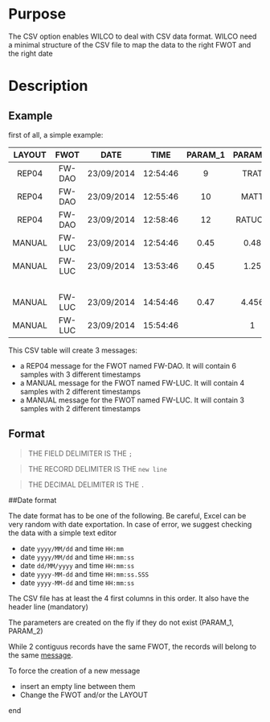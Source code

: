 # Purpose

The CSV option enables WILCO to deal with CSV data format. WILCO need a minimal structure of the CSV file to map the data to the right FWOT and the right date

# Description
## Example
first of all, a simple example:

| LAYOUT  | FWOT   | DATE       | TIME     | PARAM_1 | PARAM_2 | ... |
|:------:|:------:|:----------:|:--------:|:-------:|:-------:|:---:|
|  REP04 | FW-DAO | 23/09/2014 | 12:54:46 | 9       | TRAT    | ... |
|  REP04 | FW-DAO | 23/09/2014 | 12:55:46 | 10      | MATT    | ... |
|  REP04 | FW-DAO | 23/09/2014 | 12:58:46 | 12      | RATUCH  | ... |
| MANUAL | FW-LUC | 23/09/2014 | 12:54:46 | 0.45    | 0.48    | ... |
| MANUAL | FW-LUC | 23/09/2014 | 13:53:46 | 0.45    | 1.25    | ... |
|        |        |            |          |         |         | ... |
| MANUAL | FW-LUC | 23/09/2014 | 14:54:46 | 0.47    | 4.456   | ... |
| MANUAL | FW-LUC | 23/09/2014 | 15:54:46 |         | 1       | ... |

This CSV table will create 3 messages:
* a REP04 message for the FWOT named FW-DAO. It will contain 6 samples with 3 different timestamps
* a MANUAL message for the FWOT named FW-LUC. It will contain 4 samples with 2 different timestamps
* a MANUAL message for the FWOT named FW-LUC. It will contain 3 samples with 2 different timestamps

## Format

> THE FIELD DELIMITER IS THE `;`

> THE RECORD DELIMITER IS THE `new line`

> THE DECIMAL DELIMITER IS THE `.`

##Date format

The date format has to be one of the following. Be careful, Excel can be very random with date exportation. In case of error, we suggest checking the data with a simple text editor

* date `yyyy/MM/dd` and time `HH:mm`
* date `yyyy/MM/dd` and time `HH:mm:ss`
* date `dd/MM/yyyy` and time `HH:mm:ss`
* date `yyyy-MM-dd` and time `HH:mm:ss.SSS`
* date `yyyy-MM-dd` and time `HH:mm:ss`

The CSV file has at least the 4 first columns in this order. It also have the header line (mandatory)

The parameters are created on the fly if they do not exist (PARAM_1, PARAM_2)

While 2 contiguus records have the same FWOT, the records will belong to the same [message](https://github.com/flightwatching/wilco-api/blob/master/java/com/fw/wilco/api/InputMessageV3IO.java). 

To force the creation of a new message
* insert an empty line between them
* Change the FWOT and/or the LAYOUT

end
